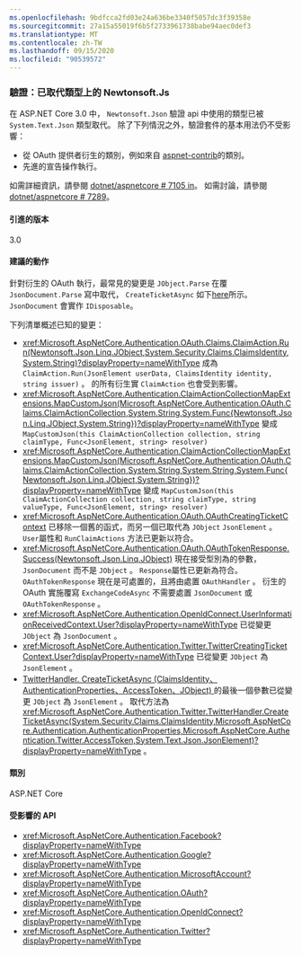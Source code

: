 ```yaml
---
ms.openlocfilehash: 9bdfcca2fd03e24a636be3340f5057dc3f39358e
ms.sourcegitcommit: 27a15a55019f6b5f2733961738babe94aec0def3
ms.translationtype: MT
ms.contentlocale: zh-TW
ms.lasthandoff: 09/15/2020
ms.locfileid: "90539572"
---
```

### <a name="authentication-newtonsoftjson-types-replaced"></a>驗證：已取代類型上的 Newtonsoft.Js

在 ASP.NET Core 3.0 中， `Newtonsoft.Json` 驗證 api 中使用的類型已被 `System.Text.Json` 類型取代。 除了下列情況之外，驗證套件的基本用法仍不受影響：

* 從 OAuth 提供者衍生的類別，例如來自 [aspnet-contrib](https://github.com/aspnet-contrib/AspNet.Security.OAuth.Providers)的類別。
* 先進的宣告操作執行。

如需詳細資訊，請參閱 [dotnet/aspnetcore # 7105 in](https://github.com/dotnet/aspnetcore/pull/7105)。 如需討論，請參閱 [dotnet/aspnetcore # 7289](https://github.com/dotnet/aspnetcore/issues/7289)。

#### <a name="version-introduced"></a>引進的版本

3.0

#### <a name="recommended-action"></a>建議的動作

針對衍生的 OAuth 執行，最常見的變更是 `JObject.Parse` 在覆 `JsonDocument.Parse` 寫中取代， `CreateTicketAsync` 如下[here](https://github.com/dotnet/aspnetcore/pull/7105/files?utf8=%E2%9C%93&diff=unified&w=1#diff-e1c9f9740a6fe8021020a6f249c589b0L40)所示。 `JsonDocument` 會實作 `IDisposable`。

下列清單概述已知的變更：

- <xref:Microsoft.AspNetCore.Authentication.OAuth.Claims.ClaimAction.Run(Newtonsoft.Json.Linq.JObject,System.Security.Claims.ClaimsIdentity,System.String)?displayProperty=nameWithType> 成為 `ClaimAction.Run(JsonElement userData, ClaimsIdentity identity, string issuer)` 。 的所有衍生實 `ClaimAction` 也會受到影響。
- <xref:Microsoft.AspNetCore.Authentication.ClaimActionCollectionMapExtensions.MapCustomJson(Microsoft.AspNetCore.Authentication.OAuth.Claims.ClaimActionCollection,System.String,System.Func{Newtonsoft.Json.Linq.JObject,System.String})?displayProperty=nameWithType> 變成 `MapCustomJson(this ClaimActionCollection collection, string claimType, Func<JsonElement, string> resolver)`
- <xref:Microsoft.AspNetCore.Authentication.ClaimActionCollectionMapExtensions.MapCustomJson(Microsoft.AspNetCore.Authentication.OAuth.Claims.ClaimActionCollection,System.String,System.String,System.Func{Newtonsoft.Json.Linq.JObject,System.String})?displayProperty=nameWithType> 變成 `MapCustomJson(this ClaimActionCollection collection, string claimType, string valueType, Func<JsonElement, string> resolver)`
- <xref:Microsoft.AspNetCore.Authentication.OAuth.OAuthCreatingTicketContext> 已移除一個舊的函式，而另一個已取代為 `JObject` `JsonElement` 。 `User`屬性和 `RunClaimActions` 方法已更新以符合。
- <xref:Microsoft.AspNetCore.Authentication.OAuth.OAuthTokenResponse.Success(Newtonsoft.Json.Linq.JObject)> 現在接受型別為的參數， `JsonDocument` 而不是 `JObject` 。 `Response`屬性已更新為符合。 `OAuthTokenResponse` 現在是可處置的，且將由處置 `OAuthHandler` 。 衍生的 OAuth 實施覆寫 `ExchangeCodeAsync` 不需要處置 `JsonDocument` 或 `OAuthTokenResponse` 。
- <xref:Microsoft.AspNetCore.Authentication.OpenIdConnect.UserInformationReceivedContext.User?displayProperty=nameWithType> 已從變更 `JObject` 為 `JsonDocument` 。
- <xref:Microsoft.AspNetCore.Authentication.Twitter.TwitterCreatingTicketContext.User?displayProperty=nameWithType> 已從變更 `JObject` 為 `JsonElement` 。
- [TwitterHandler. CreateTicketAsync (ClaimsIdentity、AuthenticationProperties、AccessToken、JObject) ](/dotnet/api/microsoft.aspnetcore.authentication.twitter.twitterhandler.createticketasync?view=aspnetcore-2.2#Microsoft_AspNetCore_Authentication_Twitter_TwitterHandler_CreateTicketAsync_System_Security_Claims_ClaimsIdentity_Microsoft_AspNetCore_Authentication_AuthenticationProperties_Microsoft_AspNetCore_Authentication_Twitter_AccessToken_Newtonsoft_Json_Linq_JObject_)的最後一個參數已從變更 `JObject` 為 `JsonElement` 。 取代方法為 <xref:Microsoft.AspNetCore.Authentication.Twitter.TwitterHandler.CreateTicketAsync(System.Security.Claims.ClaimsIdentity,Microsoft.AspNetCore.Authentication.AuthenticationProperties,Microsoft.AspNetCore.Authentication.Twitter.AccessToken,System.Text.Json.JsonElement)?displayProperty=nameWithType> 。

#### <a name="category"></a>類別

ASP.NET Core

#### <a name="affected-apis"></a>受影響的 API

- <xref:Microsoft.AspNetCore.Authentication.Facebook?displayProperty=nameWithType>
- <xref:Microsoft.AspNetCore.Authentication.Google?displayProperty=nameWithType>
- <xref:Microsoft.AspNetCore.Authentication.MicrosoftAccount?displayProperty=nameWithType>
- <xref:Microsoft.AspNetCore.Authentication.OAuth?displayProperty=nameWithType>
- <xref:Microsoft.AspNetCore.Authentication.OpenIdConnect?displayProperty=nameWithType>
- <xref:Microsoft.AspNetCore.Authentication.Twitter?displayProperty=nameWithType>

<!--

#### Affected APIs

- `N:Microsoft.AspNetCore.Authentication.Facebook`
- `N:Microsoft.AspNetCore.Authentication.Google`
- `N:Microsoft.AspNetCore.Authentication.MicrosoftAccount`
- `N:Microsoft.AspNetCore.Authentication.OAuth`
- `N:Microsoft.AspNetCore.Authentication.OpenIdConnect`
- `N:Microsoft.AspNetCore.Authentication.Twitter`

-->
